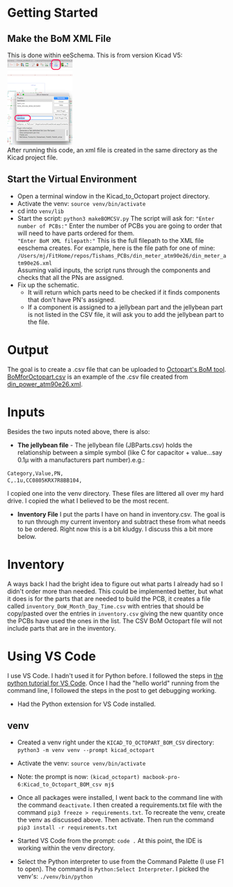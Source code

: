 
# Getting Started  
## Make the BoM XML File
This is done within eeSchema.  This is from version Kicad V5:  
![BoM dialog in Kicad](images/bom2csv_dialog.png)  
After running this code, an xml file is created in the same directory as the Kicad project file.
## Start the Virtual Environment
* Open a terminal window in the Kicad_to_Octopart project directory.  
* Activate the venv: ```source venv/bin/activate```  
* cd into ```venv/lib```
* Start the script: ```python3 makeBOMCSV.py```
The script will ask for:
```"Enter number of PCBs:"```
Enter the number of PCBs you are going to order that will need to have parts ordered for them.  
```"Enter BoM XML filepath:"```
This is the full filepath to the XML file eeschema creates.  For example, here is the file path for one of mine:
```/Users/mj/FitHome/repos/Tishams_PCBs/din_meter_atm90e26/din_meter_atm90e26.xml```  
Assuming valid inputs, the script runs through the components and checks that all the PNs are assigned.  
* Fix up the schematic.  
    * It will return which parts need to be checked if it finds components that don't have PN's assigned.
    * If a component is assigned to a jellybean part and the jellybean part is not listed in the CSV file, it will ask you to add the jellybean part to the file.
# Output
The goal is to create a .csv file that can be uploaded to [Octopart's BoM tool](https://octopart.com/?gclid=CjwKCAjwvbLkBRBbEiwAChbckYErg0g5MBmfPbIuRUB2AkxwPabDayXfQrtHbfq3w-aEmAeb_xOHTRoC0g4QAvD_BwE).  [BoMforOctopart.csv](https://github.com/BitKnitting/Kicad_to_Octopart_BOM_csv/blob/master/venv/lib/BoMforOctopart.csv) is an example of the .csv file created from [din_power_atm90e26.xml](https://github.com/BitKnitting/Kicad_to_Octopart_BOM_csv/blob/master/venv/lib/din_power_atm90e26.xml).    

# Inputs
Besides the two inputs noted above, there is also:
* __The jellybean file__ - The jellybean file (JBParts.csv) holds the relationship between a simple symbol (like C for capacitor + value...say 0.1µ with a manufacturers part number).e.g.:
```
Category,Value,PN,
C,.1u,CC0805KRX7R8BB104,
```
I copied one into the venv directory.  These files are littered all over my hard drive.  I copied the what I believed to be the most recent.  
* __Inventory File__ I put the parts I have on hand in inventory.csv.  The goal is to run through my current inventory and subtract these from what needs to be ordered. Right now this is a bit kludgy.  I discuss this a bit more below.
# Inventory
A ways back I had the bright idea to figure out what parts I already had so I didn't order more than needed.  This could be implemented better, but what it does is for the parts that are needed to build the PCB, it creates a file called ```inventory_DoW_Month_Day_Time.csv``` with entries that should be copy/pasted over the entries in ```inventory.csv``` giving the new quantity once the PCBs have used the ones in the list.  The CSV BoM Octopart file will not include parts that are in the inventory.

# Using VS Code
I use VS Code. I hadn't used it for Python before.  I followed the steps in [the python tutorial for VS Code](https://code.visualstudio.com/docs/python/python-tutorial).  Once I had the "hello world" running from the command line, I followed the steps in the post to get debugging working.
* Had the Python extension for VS Code installed.
## venv
* Created a venv right under the ```KICAD_TO_OCTOPART_BOM_CSV``` directory:  ```python3 -m venv venv --prompt kicad_octopart```
* Activate the venv: ```source venv/bin/activate```
* Note: the prompt is now: ```(kicad_octopart) macbook-pro-6:Kicad_to_Octopart_BOM_csv mj$```
* Once all packages were installed, I went back to the command line with the command ```deactivate```.  I then created a requirements.txt file with the command ```pip3 freeze > requirements.txt```.  To recreate the venv, create the venv as discussed above.  Then activate.  Then run the command ```pip3 install -r requirements.txt```

* Started VS Code from the prompt: ```code .```  At this point, the IDE is working within the venv directory.
* Select the Python interpreter to use from the Command Palette (I use F1 to open).  The command is ```Python:Select Interpreter```.  I picked the venv's:  ```./venv/bin/python```
